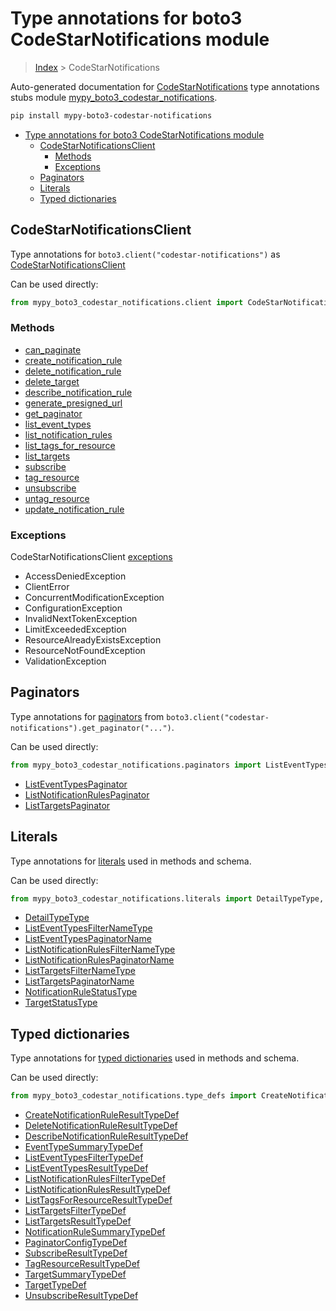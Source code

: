 # Type annotations for boto3 CodeStarNotifications module

> [Index](..) > CodeStarNotifications

Auto-generated documentation for
[CodeStarNotifications](https://boto3.amazonaws.com/v1/documentation/api/1.17.78/reference/services/codestar-notifications.html#CodeStarNotifications)
type annotations stubs module
[mypy_boto3_codestar_notifications](https://pypi.org/project/mypy-boto3-codestar-notifications/).

```bash
pip install mypy-boto3-codestar-notifications
```

- [Type annotations for boto3 CodeStarNotifications module](#type-annotations-for-boto3-codestarnotifications-module)
  - [CodeStarNotificationsClient](#codestarnotificationsclient)
    - [Methods](#methods)
    - [Exceptions](#exceptions)
  - [Paginators](#paginators)
  - [Literals](#literals)
  - [Typed dictionaries](#typed-dictionaries)

## CodeStarNotificationsClient

Type annotations for `boto3.client("codestar-notifications")` as
[CodeStarNotificationsClient](./client.md)

Can be used directly:

```python
from mypy_boto3_codestar_notifications.client import CodeStarNotificationsClient
```

### Methods

- [can_paginate](./client.md#can_paginate)
- [create_notification_rule](./client.md#create_notification_rule)
- [delete_notification_rule](./client.md#delete_notification_rule)
- [delete_target](./client.md#delete_target)
- [describe_notification_rule](./client.md#describe_notification_rule)
- [generate_presigned_url](./client.md#generate_presigned_url)
- [get_paginator](./client.md#get_paginator)
- [list_event_types](./client.md#list_event_types)
- [list_notification_rules](./client.md#list_notification_rules)
- [list_tags_for_resource](./client.md#list_tags_for_resource)
- [list_targets](./client.md#list_targets)
- [subscribe](./client.md#subscribe)
- [tag_resource](./client.md#tag_resource)
- [unsubscribe](./client.md#unsubscribe)
- [untag_resource](./client.md#untag_resource)
- [update_notification_rule](./client.md#update_notification_rule)

### Exceptions

CodeStarNotificationsClient [exceptions](./client.md#exceptions)

- AccessDeniedException
- ClientError
- ConcurrentModificationException
- ConfigurationException
- InvalidNextTokenException
- LimitExceededException
- ResourceAlreadyExistsException
- ResourceNotFoundException
- ValidationException

## Paginators

Type annotations for [paginators](./paginators.md) from
`boto3.client("codestar-notifications").get_paginator("...")`.

Can be used directly:

```python
from mypy_boto3_codestar_notifications.paginators import ListEventTypesPaginator, ...
```

- [ListEventTypesPaginator](./paginators.md#listeventtypespaginator)
- [ListNotificationRulesPaginator](./paginators.md#listnotificationrulespaginator)
- [ListTargetsPaginator](./paginators.md#listtargetspaginator)

## Literals

Type annotations for [literals](./literals.md) used in methods and schema.

Can be used directly:

```python
from mypy_boto3_codestar_notifications.literals import DetailTypeType, ...
```

- [DetailTypeType](./literals.md#detailtypetype)
- [ListEventTypesFilterNameType](./literals.md#listeventtypesfilternametype)
- [ListEventTypesPaginatorName](./literals.md#listeventtypespaginatorname)
- [ListNotificationRulesFilterNameType](./literals.md#listnotificationrulesfilternametype)
- [ListNotificationRulesPaginatorName](./literals.md#listnotificationrulespaginatorname)
- [ListTargetsFilterNameType](./literals.md#listtargetsfilternametype)
- [ListTargetsPaginatorName](./literals.md#listtargetspaginatorname)
- [NotificationRuleStatusType](./literals.md#notificationrulestatustype)
- [TargetStatusType](./literals.md#targetstatustype)

## Typed dictionaries

Type annotations for [typed dictionaries](./type_defs.md) used in methods and
schema.

Can be used directly:

```python
from mypy_boto3_codestar_notifications.type_defs import CreateNotificationRuleResultTypeDef, ...
```

- [CreateNotificationRuleResultTypeDef](./type_defs.md#createnotificationruleresulttypedef)
- [DeleteNotificationRuleResultTypeDef](./type_defs.md#deletenotificationruleresulttypedef)
- [DescribeNotificationRuleResultTypeDef](./type_defs.md#describenotificationruleresulttypedef)
- [EventTypeSummaryTypeDef](./type_defs.md#eventtypesummarytypedef)
- [ListEventTypesFilterTypeDef](./type_defs.md#listeventtypesfiltertypedef)
- [ListEventTypesResultTypeDef](./type_defs.md#listeventtypesresulttypedef)
- [ListNotificationRulesFilterTypeDef](./type_defs.md#listnotificationrulesfiltertypedef)
- [ListNotificationRulesResultTypeDef](./type_defs.md#listnotificationrulesresulttypedef)
- [ListTagsForResourceResultTypeDef](./type_defs.md#listtagsforresourceresulttypedef)
- [ListTargetsFilterTypeDef](./type_defs.md#listtargetsfiltertypedef)
- [ListTargetsResultTypeDef](./type_defs.md#listtargetsresulttypedef)
- [NotificationRuleSummaryTypeDef](./type_defs.md#notificationrulesummarytypedef)
- [PaginatorConfigTypeDef](./type_defs.md#paginatorconfigtypedef)
- [SubscribeResultTypeDef](./type_defs.md#subscriberesulttypedef)
- [TagResourceResultTypeDef](./type_defs.md#tagresourceresulttypedef)
- [TargetSummaryTypeDef](./type_defs.md#targetsummarytypedef)
- [TargetTypeDef](./type_defs.md#targettypedef)
- [UnsubscribeResultTypeDef](./type_defs.md#unsubscriberesulttypedef)
